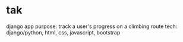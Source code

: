 # tak
django app
purpose: track a user's progress on a climbing route
tech: django/python, html, css, javascript, bootstrap
